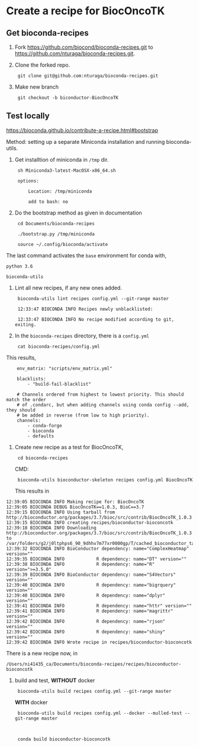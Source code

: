 # Create a recipe for BiocOncoTK


## Get bioconda-recipes

1. Fork https://github.com/biocond/bioconda-recipes.git to
   https://github.com/nturaga/bioconda-recipes.git. 
   
1. Clone the forked repo.

		git clone git@github.com:nturaga/bioconda-recipes.git

1. Make new branch 

		git checkout -b biconductor-BiocOncoTK
		

## Test locally

https://bioconda.github.io/contribute-a-recipe.html#bootstrap

Method: setting up a separate Miniconda installation and running bioconda-utils. 

1. Get installtion of miniconda in `/tmp` dir. 

		sh Miniconda3-latest-MacOSX-x86_64.sh
		
		options: 
		
			Location: /tmp/miniconda
			
			add to bash: no
			
1. Do the bootstrap method as given in documentation 

		cd Documents/bioconda-recipes

		./bootstrap.py /tmp/miniconda
		
		source ~/.config/bioconda/activate


  The last command activates the `base` environment for conda with,
 
	python 3.6

	bioconda-utils


1. Lint all new recipes, if any new ones added.

		bioconda-utils lint recipes config.yml --git-range master

		12:33:47 BIOCONDA INFO Recipes newly unblacklisted:
	
		12:33:47 BIOCONDA INFO No recipe modified according to git, exiting.


1. In the `bioconda-recipes` directory, there is a `config.yml`

		cat bioconda-recipes/config.yml

  This results,


		env_matrix: "scripts/env_matrix.yml"

		blacklists:
			- "build-fail-blacklist"

		# Channels ordered from highest to lowest priority. This should match the order
		# of .condarc, but when adding channels using conda config --add, they should
		# be added in reverse (from low to high priority).
		channels:
			- conda-forge
			- bioconda
			- defaults


1. Create new recipe as a test for BiocOncoTK,

		cd bioconda-recipes

	CMD:

		bioconda-utils bioconductor-skeleton recipes config.yml BiocOncoTK
		
		
	This results in
		
 ```		
 12:39:05 BIOCONDA INFO Making recipe for: BiocOncoTK
 12:39:05 BIOCONDA DEBUG BiocOncoTK==1.0.3, BioC==3.7
 12:39:15 BIOCONDA INFO Using tarball from http://bioconductor.org/packages/3.7/bioc/src/contrib/BiocOncoTK_1.0.3.tar.gz
 12:39:15 BIOCONDA INFO creating recipes/bioconductor-bioconcotk
 12:39:18 BIOCONDA INFO Downloading http://bioconductor.org/packages/3.7/bioc/src/contrib/BiocOncoTK_1.0.3.tar.gz to /var/folders/g2/j0ltphps6_90_9dhhv7m77xr0000gp/T/cached_bioconductor_tarballs/BiocOncoTK_1.0.3.tar.gz
 12:39:32 BIOCONDA INFO BioConductor dependency: name="ComplexHeatmap" version=""
 12:39:35 BIOCONDA INFO            R dependency: name="DT" version=""
 12:39:38 BIOCONDA INFO            R dependency: name="R" version=">=3.5.0"
 12:39:39 BIOCONDA INFO BioConductor dependency: name="S4Vectors" version=""
 12:39:40 BIOCONDA INFO            R dependency: name="bigrquery" version=""
 12:39:40 BIOCONDA INFO            R dependency: name="dplyr" version=""
 12:39:41 BIOCONDA INFO            R dependency: name="httr" version=""
 12:39:41 BIOCONDA INFO            R dependency: name="magrittr" version=""
 12:39:42 BIOCONDA INFO            R dependency: name="rjson" version=""
 12:39:42 BIOCONDA INFO            R dependency: name="shiny" version=""
 12:39:42 BIOCONDA INFO Wrote recipe in recipes/bioconductor-bioconcotk
 ```

  There is a new recipe now, in 

	/Users/ni41435_ca/Documents/bioconda-recipes/recipes/bioconductor-bioconcotk


1. build and test, **WITHOUT** docker

		bioconda-utils build recipes config.yml --git-range master


	**WITH** docker

		bioconda-utils build recipes config.yml --docker --mulled-test --git-range master



        conda build bioconductor-bioconcotk



